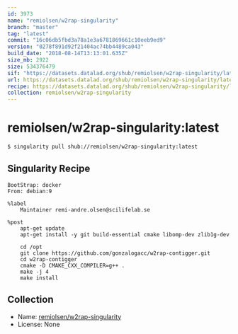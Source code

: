 ```yaml
---
id: 3973
name: "remiolsen/w2rap-singularity"
branch: "master"
tag: "latest"
commit: "16c06db5fbd3a78a1e3a6781869661c10eeb9ed9"
version: "0278f891d92f21404ac74bb4489ca043"
build_date: "2018-08-14T13:13:01.635Z"
size_mb: 2922
size: 534376479
sif: "https://datasets.datalad.org/shub/remiolsen/w2rap-singularity/latest/2018-08-14-16c06db5-0278f891/0278f891d92f21404ac74bb4489ca043.simg"
url: https://datasets.datalad.org/shub/remiolsen/w2rap-singularity/latest/2018-08-14-16c06db5-0278f891/
recipe: https://datasets.datalad.org/shub/remiolsen/w2rap-singularity/latest/2018-08-14-16c06db5-0278f891/Singularity
collection: remiolsen/w2rap-singularity
---
```


# remiolsen/w2rap-singularity:latest

```bash
$ singularity pull shub://remiolsen/w2rap-singularity:latest
```

## Singularity Recipe

```singularity
BootStrap: docker
From: debian:9
 
%label
    Maintainer remi-andre.olsen@scilifelab.se

%post
    apt-get update
    apt-get install -y git build-essential cmake libomp-dev zlib1g-dev 

    cd /opt
    git clone https://github.com/gonzalogacc/w2rap-contigger.git
    cd w2rap-contigger
    cmake -D CMAKE_CXX_COMPILER=g++ .  
    make -j 4
    make install
```

## Collection

 - Name: [remiolsen/w2rap-singularity](https://github.com/remiolsen/w2rap-singularity)
 - License: None

